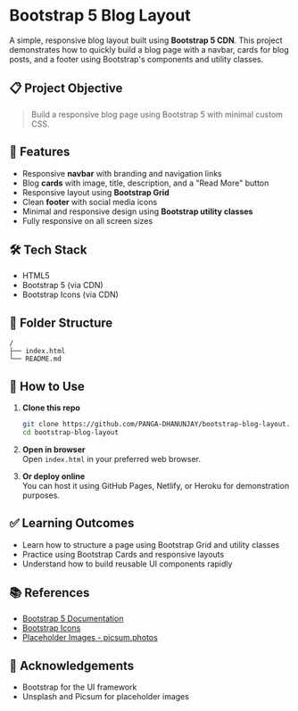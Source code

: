 # Bootstrap 5 Blog Layout

A simple, responsive blog layout built using **Bootstrap 5 CDN**. This project demonstrates how to quickly build a blog page with a navbar, cards for blog posts, and a footer using Bootstrap's components and utility classes.

## 📋 Project Objective
> Build a responsive blog page using Bootstrap 5 with minimal custom CSS.

## 🚀 Features
- Responsive **navbar** with branding and navigation links  
- Blog **cards** with image, title, description, and a "Read More" button  
- Responsive layout using **Bootstrap Grid**  
- Clean **footer** with social media icons  
- Minimal and responsive design using **Bootstrap utility classes**  
- Fully responsive on all screen sizes

## 🛠️ Tech Stack
- HTML5  
- Bootstrap 5 (via CDN)  
- Bootstrap Icons (via CDN)

## 📁 Folder Structure
```
/
├── index.html
└── README.md
```

## 🔧 How to Use
1. **Clone this repo**  
   ```bash
   git clone https://github.com/PANGA-DHANUNJAY/bootstrap-blog-layout.git
   cd bootstrap-blog-layout
   ```

2. **Open in browser**  
   Open `index.html` in your preferred web browser.

3. **Or deploy online**  
   You can host it using GitHub Pages, Netlify, or Heroku for demonstration purposes.

## ✅ Learning Outcomes
- Learn how to structure a page using Bootstrap Grid and utility classes  
- Practice using Bootstrap Cards and responsive layouts  
- Understand how to build reusable UI components rapidly

## 📚 References
- [Bootstrap 5 Documentation](https://getbootstrap.com/docs/5.3/getting-started/introduction/)  
- [Bootstrap Icons](https://icons.getbootstrap.com/)  
- [Placeholder Images - picsum.photos](https://picsum.photos/)

## 🙌 Acknowledgements
- Bootstrap for the UI framework  
- Unsplash and Picsum for placeholder images
